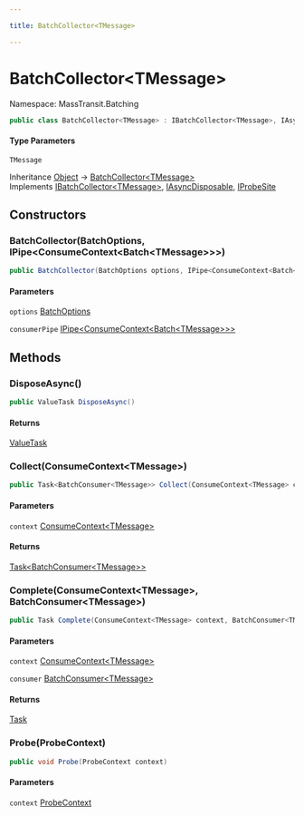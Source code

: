 ```yaml
---

title: BatchCollector<TMessage>

---
```


# BatchCollector\<TMessage\>

Namespace: MassTransit.Batching

```csharp
public class BatchCollector<TMessage> : IBatchCollector<TMessage>, IAsyncDisposable, IProbeSite
```

#### Type Parameters

`TMessage`<br/>

Inheritance [Object](https://learn.microsoft.com/en-us/dotnet/api/system.object) → [BatchCollector\<TMessage\>](../masstransit-batching/batchcollector-1)<br/>
Implements [IBatchCollector\<TMessage\>](../masstransit-batching/ibatchcollector-1), [IAsyncDisposable](https://learn.microsoft.com/en-us/dotnet/api/system.iasyncdisposable), [IProbeSite](../../masstransit-abstractions/masstransit/iprobesite)

## Constructors

### **BatchCollector(BatchOptions, IPipe\<ConsumeContext\<Batch\<TMessage\>\>\>)**

```csharp
public BatchCollector(BatchOptions options, IPipe<ConsumeContext<Batch<TMessage>>> consumerPipe)
```

#### Parameters

`options` [BatchOptions](../../masstransit-abstractions/masstransit/batchoptions)<br/>

`consumerPipe` [IPipe\<ConsumeContext\<Batch\<TMessage\>\>\>](../../masstransit-abstractions/masstransit/ipipe-1)<br/>

## Methods

### **DisposeAsync()**

```csharp
public ValueTask DisposeAsync()
```

#### Returns

[ValueTask](https://learn.microsoft.com/en-us/dotnet/api/system.threading.tasks.valuetask)<br/>

### **Collect(ConsumeContext\<TMessage\>)**

```csharp
public Task<BatchConsumer<TMessage>> Collect(ConsumeContext<TMessage> context)
```

#### Parameters

`context` [ConsumeContext\<TMessage\>](../../masstransit-abstractions/masstransit/consumecontext-1)<br/>

#### Returns

[Task\<BatchConsumer\<TMessage\>\>](https://learn.microsoft.com/en-us/dotnet/api/system.threading.tasks.task-1)<br/>

### **Complete(ConsumeContext\<TMessage\>, BatchConsumer\<TMessage\>)**

```csharp
public Task Complete(ConsumeContext<TMessage> context, BatchConsumer<TMessage> consumer)
```

#### Parameters

`context` [ConsumeContext\<TMessage\>](../../masstransit-abstractions/masstransit/consumecontext-1)<br/>

`consumer` [BatchConsumer\<TMessage\>](../masstransit-batching/batchconsumer-1)<br/>

#### Returns

[Task](https://learn.microsoft.com/en-us/dotnet/api/system.threading.tasks.task)<br/>

### **Probe(ProbeContext)**

```csharp
public void Probe(ProbeContext context)
```

#### Parameters

`context` [ProbeContext](../../masstransit-abstractions/masstransit/probecontext)<br/>
